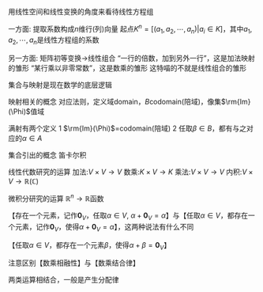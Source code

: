 用线性空间和线性变换的角度来看待线性方程组

一方面: 提取系数构成$n$维行(列)向量
起点$K^n=[(a_1,a_2,\cdots,a_n)|a_i\in K]$，其中$a_1,a_2,\cdots,a_n$是线性方程组的系数

另一方面: 矩阵初等变换$\to$线性组合
“一行的倍数，加到另外一行”，这是加法映射的雏形
“某行乘以非零常数”，这是数乘的雏形
这特喵的不就是线性组合的雏形

集合与映射是现在数学的底层逻辑

映射相关的概念
对应法则，定义域domain，$B$codomain(陪域)，像集$\rm{Im}(\Phi)$值域

满射有两个定义
1 $\rm{Im}(\Phi)$=codomain(陪域)
2 任取$\beta\in B$，都有与之对应的$\alpha\in A$

集合引出的概念
笛卡尔积

线性代数研究的运算
加法:$V\times V\to V$
数乘:$K\times V\to K$
乘法:$V\times V\to V$
内积:$V\times V\to\mathbb{R}(\mathbb{C})$

微积分研究的运算
$\mathbb{R}^n\to\mathbb{R}$函数


【存在一个元素，记作$\mathbf0_V$，任取$\alpha\in V,\ \alpha+\mathbf0_V=\alpha$】与【任取$\alpha\in V$，都存在一个元素，记作$\mathbf0_V$，使得$\alpha+\mathbf0_V=\alpha$】，这两种说法有什么不同

【任取$\alpha\in V$，都存在一个元素$\beta$，使得$\alpha+\beta=\mathbf0_V$】

注意区别【数乘相融性】与【数乘结合律】

两类运算相结合，一般是产生分配律
